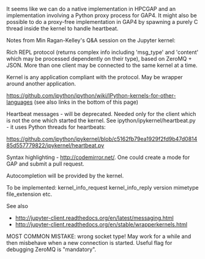 It seems like we can do a native implementation in HPCGAP and an implementation involving a Python proxy process for
GAP4. It might also be possible to do a proxy-free implementation in GAP4 by spawning a purely C thread inside the kernel
to handle heartbeat.

Notes from Min Ragan-Kelley's Q&A session on the Jupyter kernel:

Rich REPL protocol (returns complex info including 'msg_type' and 'content' which may be processed dependently on their type), based on ZeroMQ + JSON. More than one client may be connected to the same kernel at a time.

Kernel is any application compliant with the protocol. May be wrapper around another application.

https://github.com/ipython/ipython/wiki/IPython-kernels-for-other-languages (see also links in the bottom of this page)

Heartbeat messages - will be deprecated. Needed only for the client which is not the one which started the kernel. See ipython/ipykernel/heartbeat.py - it uses Python threads for heartbeats:

https://github.com/ipython/ipykernel/blob/c5162fb79ea1929f2fd9b47d081485d557779822/ipykernel/heartbeat.py

Syntax highlighting - http://codemirror.net/. One could create a mode for GAP and submit a pull request. 

Autocompletion will be provided by the kernel.

To be implemented:
kernel_info_request
kernel_info_reply
version
mimetype
file_extension
etc.

See also 
* http://jupyter-client.readthedocs.org/en/latest/messaging.html
* http://jupyter-client.readthedocs.org/en/stable/wrapperkernels.html

MOST COMMON MISTAKE: wrong socket type! May work for a while and then misbehave when a new connection is started. Useful flag for debugging ZeroMQ is "mandatory". 
